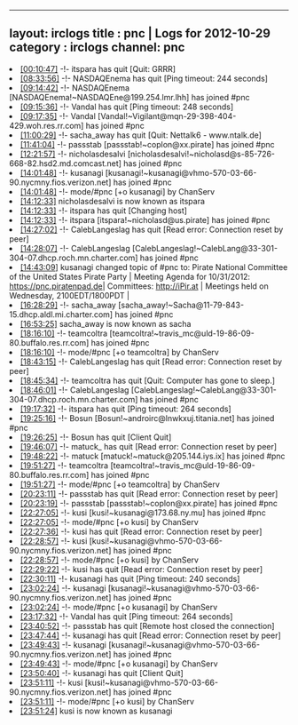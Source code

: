 
---
layout: irclogs
title : pnc | Logs for 2012-10-29
category : irclogs
channel: pnc
---
<li class="logitem"><a href="#00:10:47" name="00:10:47" class="time">[00:10:47]</a> -!- <span class="quit">itspara</span> has quit [Quit: GRRR] </li>
<li class="logitem"><a href="#08:33:56" name="08:33:56" class="time">[08:33:56]</a> -!- <span class="quit">NASDAQEnema</span> has quit [Ping timeout: 244 seconds] </li>
<li class="logitem"><a href="#09:14:42" name="09:14:42" class="time">[09:14:42]</a> -!- <span class="join">NASDAQEnema</span> [NASDAQEnema!~NASDAQEne@199.254.lmr.lhh] has joined #pnc </li>
<li class="logitem"><a href="#09:15:36" name="09:15:36" class="time">[09:15:36]</a> -!- <span class="quit">Vandal</span> has quit [Ping timeout: 248 seconds] </li>
<li class="logitem"><a href="#09:17:35" name="09:17:35" class="time">[09:17:35]</a> -!- <span class="join">Vandal</span> [Vandal!~Vigilant@mqn-29-398-404-429.woh.res.rr.com] has joined #pnc </li>
<li class="logitem"><a href="#11:00:29" name="11:00:29" class="time">[11:00:29]</a> -!- <span class="quit">sacha_away</span> has quit [Quit: Nettalk6 - www.ntalk.de] </li>
<li class="logitem"><a href="#11:41:04" name="11:41:04" class="time">[11:41:04]</a> -!- <span class="join">passstab</span> [passstab!~coplon@xx.pirate] has joined #pnc </li>
<li class="logitem"><a href="#12:21:57" name="12:21:57" class="time">[12:21:57]</a> -!- <span class="join">nicholasdesalvi</span> [nicholasdesalvi!~nicholasd@s-85-726-668-82.hsd2.md.comcast.net] has joined #pnc </li>
<li class="logitem"><a href="#14:01:48" name="14:01:48" class="time">[14:01:48]</a> -!- <span class="join">kusanagi</span> [kusanagi!~kusanagi@vhmo-570-03-66-90.nycmny.fios.verizon.net] has joined #pnc </li>
<li class="logitem"><a href="#14:01:48" name="14:01:48" class="time">[14:01:48]</a> -!- mode/<span class="mode">#pnc</span> [+o kusanagi] by ChanServ </li>
<li class="logitem"><a href="#14:12:33" name="14:12:33" class="time">[14:12:33]</a> <span class="nick">nicholasdesalvi</span> is now known as <span class="nick">itspara</span> </li>
<li class="logitem"><a href="#14:12:33" name="14:12:33" class="time">[14:12:33]</a> -!- <span class="quit">itspara</span> has quit [Changing host] </li>
<li class="logitem"><a href="#14:12:33" name="14:12:33" class="time">[14:12:33]</a> -!- <span class="join">itspara</span> [itspara!~nicholasd@us.pirate] has joined #pnc </li>
<li class="logitem"><a href="#14:27:02" name="14:27:02" class="time">[14:27:02]</a> -!- <span class="quit">CalebLangeslag</span> has quit [Read error: Connection reset by peer] </li>
<li class="logitem"><a href="#14:28:07" name="14:28:07" class="time">[14:28:07]</a> -!- <span class="join">CalebLangeslag</span> [CalebLangeslag!~CalebLang@33-301-304-07.dhcp.roch.mn.charter.com] has joined #pnc </li>
<li class="logitem"><a href="#14:43:09" name="14:43:09" class="time">[14:43:09]</a> <span class="topic">kusanagi</span> changed topic of <span class="topic">#pnc</span> to: Pirate National Committee of the United States Pirate Party | Meeting Agenda for 10/31/2012: <a href="https://pnc.piratenpad.de/10-31-12" target="_blank">https://pnc.piratenpad.de</a>| Committees: <a href="http://iPir.at/committee" target="_blank">http://iPir.at</a> | Meetings held on Wednesday, 2100EDT/1800PDT |  </li>
<li class="logitem"><a href="#16:28:29" name="16:28:29" class="time">[16:28:29]</a> -!- <span class="join">sacha_away</span> [sacha_away!~Sacha@11-79-843-15.dhcp.aldl.mi.charter.com] has joined #pnc </li>
<li class="logitem"><a href="#16:53:25" name="16:53:25" class="time">[16:53:25]</a> <span class="nick">sacha_away</span> is now known as <span class="nick">sacha</span> </li>
<li class="logitem"><a href="#18:16:10" name="18:16:10" class="time">[18:16:10]</a> -!- <span class="join">teamcoltra</span> [teamcoltra!~travis_mc@uld-19-86-09-80.buffalo.res.rr.com] has joined #pnc </li>
<li class="logitem"><a href="#18:16:10" name="18:16:10" class="time">[18:16:10]</a> -!- mode/<span class="mode">#pnc</span> [+o teamcoltra] by ChanServ </li>
<li class="logitem"><a href="#18:43:15" name="18:43:15" class="time">[18:43:15]</a> -!- <span class="quit">CalebLangeslag</span> has quit [Read error: Connection reset by peer] </li>
<li class="logitem"><a href="#18:45:34" name="18:45:34" class="time">[18:45:34]</a> -!- <span class="quit">teamcoltra</span> has quit [Quit: Computer has gone to sleep.] </li>
<li class="logitem"><a href="#18:46:01" name="18:46:01" class="time">[18:46:01]</a> -!- <span class="join">CalebLangeslag</span> [CalebLangeslag!~CalebLang@33-301-304-07.dhcp.roch.mn.charter.com] has joined #pnc </li>
<li class="logitem"><a href="#19:17:32" name="19:17:32" class="time">[19:17:32]</a> -!- <span class="quit">itspara</span> has quit [Ping timeout: 264 seconds] </li>
<li class="logitem"><a href="#19:25:16" name="19:25:16" class="time">[19:25:16]</a> -!- <span class="join">Bosun</span> [Bosun!~androirc@lnwkxuj.titania.net] has joined #pnc </li>
<li class="logitem"><a href="#19:26:25" name="19:26:25" class="time">[19:26:25]</a> -!- <span class="quit">Bosun</span> has quit [Client Quit] </li>
<li class="logitem"><a href="#19:46:07" name="19:46:07" class="time">[19:46:07]</a> -!- <span class="quit">matuck_</span> has quit [Read error: Connection reset by peer] </li>
<li class="logitem"><a href="#19:48:22" name="19:48:22" class="time">[19:48:22]</a> -!- <span class="join">matuck</span> [matuck!~matuck@205.144.iys.ix] has joined #pnc </li>
<li class="logitem"><a href="#19:51:27" name="19:51:27" class="time">[19:51:27]</a> -!- <span class="join">teamcoltra</span> [teamcoltra!~travis_mc@uld-19-86-09-80.buffalo.res.rr.com] has joined #pnc </li>
<li class="logitem"><a href="#19:51:27" name="19:51:27" class="time">[19:51:27]</a> -!- mode/<span class="mode">#pnc</span> [+o teamcoltra] by ChanServ </li>
<li class="logitem"><a href="#20:23:11" name="20:23:11" class="time">[20:23:11]</a> -!- <span class="quit">passstab</span> has quit [Read error: Connection reset by peer] </li>
<li class="logitem"><a href="#20:23:19" name="20:23:19" class="time">[20:23:19]</a> -!- <span class="join">passstab</span> [passstab!~coplon@xx.pirate] has joined #pnc </li>
<li class="logitem"><a href="#22:27:05" name="22:27:05" class="time">[22:27:05]</a> -!- <span class="join">kusi</span> [kusi!~kusanagi@173.68.ny.mu] has joined #pnc </li>
<li class="logitem"><a href="#22:27:05" name="22:27:05" class="time">[22:27:05]</a> -!- mode/<span class="mode">#pnc</span> [+o kusi] by ChanServ </li>
<li class="logitem"><a href="#22:27:36" name="22:27:36" class="time">[22:27:36]</a> -!- <span class="quit">kusi</span> has quit [Read error: Connection reset by peer] </li>
<li class="logitem"><a href="#22:28:57" name="22:28:57" class="time">[22:28:57]</a> -!- <span class="join">kusi</span> [kusi!~kusanagi@vhmo-570-03-66-90.nycmny.fios.verizon.net] has joined #pnc </li>
<li class="logitem"><a href="#22:28:57" name="22:28:57" class="time">[22:28:57]</a> -!- mode/<span class="mode">#pnc</span> [+o kusi] by ChanServ </li>
<li class="logitem"><a href="#22:29:22" name="22:29:22" class="time">[22:29:22]</a> -!- <span class="quit">kusi</span> has quit [Read error: Connection reset by peer] </li>
<li class="logitem"><a href="#22:30:11" name="22:30:11" class="time">[22:30:11]</a> -!- <span class="quit">kusanagi</span> has quit [Ping timeout: 240 seconds] </li>
<li class="logitem"><a href="#23:02:24" name="23:02:24" class="time">[23:02:24]</a> -!- <span class="join">kusanagi</span> [kusanagi!~kusanagi@vhmo-570-03-66-90.nycmny.fios.verizon.net] has joined #pnc </li>
<li class="logitem"><a href="#23:02:24" name="23:02:24" class="time">[23:02:24]</a> -!- mode/<span class="mode">#pnc</span> [+o kusanagi] by ChanServ </li>
<li class="logitem"><a href="#23:17:32" name="23:17:32" class="time">[23:17:32]</a> -!- <span class="quit">Vandal</span> has quit [Ping timeout: 264 seconds] </li>
<li class="logitem"><a href="#23:40:52" name="23:40:52" class="time">[23:40:52]</a> -!- <span class="quit">passstab</span> has quit [Remote host closed the connection] </li>
<li class="logitem"><a href="#23:47:44" name="23:47:44" class="time">[23:47:44]</a> -!- <span class="quit">kusanagi</span> has quit [Read error: Connection reset by peer] </li>
<li class="logitem"><a href="#23:49:43" name="23:49:43" class="time">[23:49:43]</a> -!- <span class="join">kusanagi</span> [kusanagi!~kusanagi@vhmo-570-03-66-90.nycmny.fios.verizon.net] has joined #pnc </li>
<li class="logitem"><a href="#23:49:43" name="23:49:43" class="time">[23:49:43]</a> -!- mode/<span class="mode">#pnc</span> [+o kusanagi] by ChanServ </li>
<li class="logitem"><a href="#23:50:40" name="23:50:40" class="time">[23:50:40]</a> -!- <span class="quit">kusanagi</span> has quit [Client Quit] </li>
<li class="logitem"><a href="#23:51:11" name="23:51:11" class="time">[23:51:11]</a> -!- <span class="join">kusi</span> [kusi!~kusanagi@vhmo-570-03-66-90.nycmny.fios.verizon.net] has joined #pnc </li>
<li class="logitem"><a href="#23:51:11" name="23:51:11" class="time">[23:51:11]</a> -!- mode/<span class="mode">#pnc</span> [+o kusi] by ChanServ </li>
<li class="logitem"><a href="#23:51:24" name="23:51:24" class="time">[23:51:24]</a> <span class="nick">kusi</span> is now known as <span class="nick">kusanagi</span> </li>


